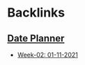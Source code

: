 
# Backlinks
## [Date Planner](<Date Planner.md>)
- [Week-02: 01-11-2021](<Week-02: 01-11-2021.md>)

